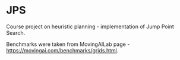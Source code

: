 # JPS
Course project on heuristic planning - implementation of Jump Point Search.

Benchmarks were taken from MovingAILab page - https://movingai.com/benchmarks/grids.html.
